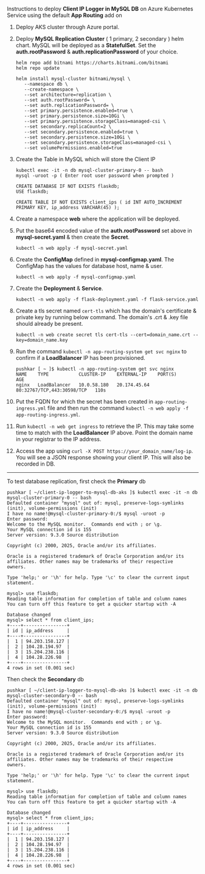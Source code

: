 Instructions to deploy **Client IP Logger in MySQL DB** on Azure Kubernetes Service using the default **App Routing** add on
  1. Deploy AKS cluster through Azure portal.
  2. Deploy **MySQL Replication Cluster** ( 1 primary, 2 secondary ) helm chart. MySQL will be deployed as a **StatefulSet**. Set the **auth.rootPassword** & **auth.replicationPassword** of your choice.
     
     ```
     helm repo add bitnami https://charts.bitnami.com/bitnami
     helm repo update
     
     helm install mysql-cluster bitnami/mysql \
        --namespace db \
        --create-namespace \
        --set architecture=replication \
        --set auth.rootPassword= \
        --set auth.replicationPassword= \
        --set primary.persistence.enabled=true \
        --set primary.persistence.size=10Gi \
        --set primary.persistence.storageClass=managed-csi \
        --set secondary.replicaCount=2 \
        --set secondary.persistence.enabled=true \
        --set secondary.persistence.size=10Gi \
        --set secondary.persistence.storageClass=managed-csi \
        --set volumePermissions.enabled=true
     ```
  3. Create the Table in MySQL which will store the Client IP

     ```
     kubectl exec -it -n db mysql-cluster-primary-0 -- bash
     mysql -uroot -p ( Enter root user password when prompted )

     CREATE DATABASE IF NOT EXISTS flaskdb;
     USE flaskdb;

     CREATE TABLE IF NOT EXISTS client_ips ( id INT AUTO_INCREMENT PRIMARY KEY, ip_address VARCHAR(45) );
     ```
  4. Create a namespace **web** where the application will be deployed.
  5. Put the base64 encoded value of the **auth.rootPassword** set above in **mysql-secret.yaml** & then create the **Secret**.
     
     ```
     kubectl -n web apply -f mysql-secret.yaml
     ```
  6. Create the **ConfigMap** defined in **mysql-configmap.yaml**. The ConfigMap has the values for database host, name & user.
     
     ```
     kubectl -n web apply -f mysql-configmap.yaml
     ```
  7. Create the **Deployment** & **Service**. 

     ```
     kubectl -n web apply -f flask-deployment.yaml -f flask-service.yaml
     ```
  8. Create a tls secret named ` cert-tls ` which has the domain's certificate & private key by running below command. The domain's .crt & .key file should already be present.

     ```
     kubectl -n web create secret tls cert-tls --cert=domain_name.crt --key=domain_name.key
     ```
  9. Run the command ` kubectl -n app-routing-system get svc nginx ` to confirm if a **LoadBalancer** IP has been provisioned.

     ```
     pushkar [ ~ ]$ kubectl -n app-routing-system get svc nginx
     NAME    TYPE           CLUSTER-IP    EXTERNAL-IP    PORT(S)                      AGE
     nginx   LoadBalancer   10.0.58.180   20.174.45.64   80:32767/TCP,443:30598/TCP   110s
     ```
  8. Put the FQDN for which the secret has been created in ` app-routing-ingress.yml ` file and then run the command ` kubectl -n web apply -f app-routing-ingress.yml `.
  9. Run `kubectl -n web get ingress` to retrieve the IP. This may take some time to match with the **LoadBalancer** IP above. Point the domain name in your registrar to the IP address.
 10. Access the app using ` curl -X POST https://your_domain_name/log-ip `. You will see a JSON response showing your client IP. This will also be recorded in DB.

 ----------------------------------------------------------

 To test database replication, first check the **Primary** db
 
 ```
 pushkar [ ~/client-ip-logger-to-mysql-db-aks ]$ kubectl exec -it -n db mysql-cluster-primary-0 -- bash
 Defaulted container "mysql" out of: mysql, preserve-logs-symlinks (init), volume-permissions (init)
 I have no name!@mysql-cluster-primary-0:/$ mysql -uroot -p
 Enter password: 
 Welcome to the MySQL monitor.  Commands end with ; or \g.
 Your MySQL connection id is 155
 Server version: 9.3.0 Source distribution
 
 Copyright (c) 2000, 2025, Oracle and/or its affiliates.
 
 Oracle is a registered trademark of Oracle Corporation and/or its
 affiliates. Other names may be trademarks of their respective
 owners.
 
 Type 'help;' or '\h' for help. Type '\c' to clear the current input statement.
 
 mysql> use flaskdb;
 Reading table information for completion of table and column names
 You can turn off this feature to get a quicker startup with -A
 
 Database changed
 mysql> select * from client_ips;
 +----+----------------+
 | id | ip_address     |
 +----+----------------+
 |  1 | 94.203.158.127 |
 |  2 | 104.28.194.97  |
 |  3 | 15.204.238.116 |
 |  4 | 104.28.226.98  |
 +----+----------------+
 4 rows in set (0.001 sec)
 ```

 Then check the **Secondary** db

 ```
 pushkar [ ~/client-ip-logger-to-mysql-db-aks ]$ kubectl exec -it -n db mysql-cluster-secondary-0 -- bash
 Defaulted container "mysql" out of: mysql, preserve-logs-symlinks (init), volume-permissions (init)
 I have no name!@mysql-cluster-secondary-0:/$ mysql -uroot -p
 Enter password: 
 Welcome to the MySQL monitor.  Commands end with ; or \g.
 Your MySQL connection id is 155
 Server version: 9.3.0 Source distribution
 
 Copyright (c) 2000, 2025, Oracle and/or its affiliates.
 
 Oracle is a registered trademark of Oracle Corporation and/or its
 affiliates. Other names may be trademarks of their respective
 owners.
 
 Type 'help;' or '\h' for help. Type '\c' to clear the current input statement.
 
 mysql> use flaskdb;
 Reading table information for completion of table and column names
 You can turn off this feature to get a quicker startup with -A
 
 Database changed
 mysql> select * from client_ips;
 +----+----------------+
 | id | ip_address     |
 +----+----------------+
 |  1 | 94.203.158.127 |
 |  2 | 104.28.194.97  |
 |  3 | 15.204.238.116 |
 |  4 | 104.28.226.98  |
 +----+----------------+
 4 rows in set (0.001 sec)
 ```